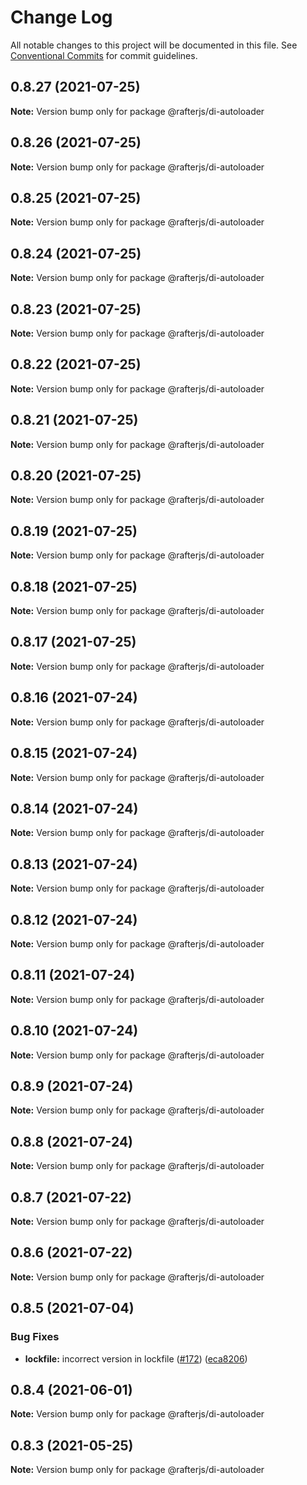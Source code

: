 # Change Log

All notable changes to this project will be documented in this file.
See [Conventional Commits](https://conventionalcommits.org) for commit guidelines.

## 0.8.27 (2021-07-25)

**Note:** Version bump only for package @rafterjs/di-autoloader





## 0.8.26 (2021-07-25)

**Note:** Version bump only for package @rafterjs/di-autoloader





## 0.8.25 (2021-07-25)

**Note:** Version bump only for package @rafterjs/di-autoloader





## 0.8.24 (2021-07-25)

**Note:** Version bump only for package @rafterjs/di-autoloader





## 0.8.23 (2021-07-25)

**Note:** Version bump only for package @rafterjs/di-autoloader





## 0.8.22 (2021-07-25)

**Note:** Version bump only for package @rafterjs/di-autoloader





## 0.8.21 (2021-07-25)

**Note:** Version bump only for package @rafterjs/di-autoloader





## 0.8.20 (2021-07-25)

**Note:** Version bump only for package @rafterjs/di-autoloader





## 0.8.19 (2021-07-25)

**Note:** Version bump only for package @rafterjs/di-autoloader





## 0.8.18 (2021-07-25)

**Note:** Version bump only for package @rafterjs/di-autoloader





## 0.8.17 (2021-07-25)

**Note:** Version bump only for package @rafterjs/di-autoloader





## 0.8.16 (2021-07-24)

**Note:** Version bump only for package @rafterjs/di-autoloader





## 0.8.15 (2021-07-24)

**Note:** Version bump only for package @rafterjs/di-autoloader





## 0.8.14 (2021-07-24)

**Note:** Version bump only for package @rafterjs/di-autoloader





## 0.8.13 (2021-07-24)

**Note:** Version bump only for package @rafterjs/di-autoloader





## 0.8.12 (2021-07-24)

**Note:** Version bump only for package @rafterjs/di-autoloader





## 0.8.11 (2021-07-24)

**Note:** Version bump only for package @rafterjs/di-autoloader





## 0.8.10 (2021-07-24)

**Note:** Version bump only for package @rafterjs/di-autoloader





## 0.8.9 (2021-07-24)

**Note:** Version bump only for package @rafterjs/di-autoloader





## 0.8.8 (2021-07-24)

**Note:** Version bump only for package @rafterjs/di-autoloader





## 0.8.7 (2021-07-22)

**Note:** Version bump only for package @rafterjs/di-autoloader





## 0.8.6 (2021-07-22)

**Note:** Version bump only for package @rafterjs/di-autoloader





## 0.8.5 (2021-07-04)


### Bug Fixes

* **lockfile:** incorrect version in lockfile ([#172](https://github.com/rafterjs/rafter/issues/172)) ([eca8206](https://github.com/rafterjs/rafter/commit/eca820680574c45714a5cf56560b5f41a1553fa1))





## 0.8.4 (2021-06-01)

**Note:** Version bump only for package @rafterjs/di-autoloader

## 0.8.3 (2021-05-25)

**Note:** Version bump only for package @rafterjs/di-autoloader
